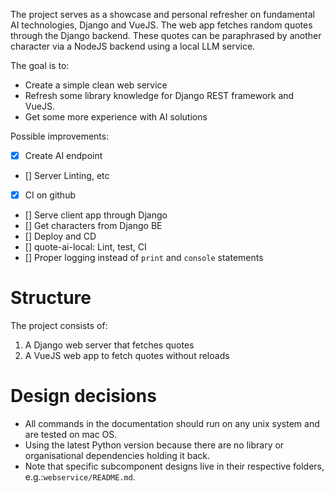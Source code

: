 The project serves as a showcase and personal refresher on fundamental AI technologies, Django and VueJS.
The web app fetches random quotes through the Django backend.
These quotes can be paraphrased by another character via a NodeJS backend using a local LLM service.

The goal is to:

* Create a simple clean web service
* Refresh some library knowledge for Django REST framework and VueJS.
* Get some more experience with AI solutions

Possible improvements:

* [x] Create AI endpoint
* [] Server Linting, etc
* [x] CI on github
* [] Serve client app through Django
* [] Get characters from Django BE
* [] Deploy and CD
* [] quote-ai-local: Lint, test, CI 
* [] Proper logging instead of `print` and `console` statements


# Structure 

The project consists of:

1. A Django web server that fetches quotes
2. A VueJS web app to fetch quotes without reloads


# Design decisions

* All commands in the documentation should run on any unix system and are tested on mac OS.
* Using the latest Python version because there are no library or organisational dependencies holding it back.
* Note that specific subcomponent designs live in their respective folders, e.g.:`webservice/README.md`.
